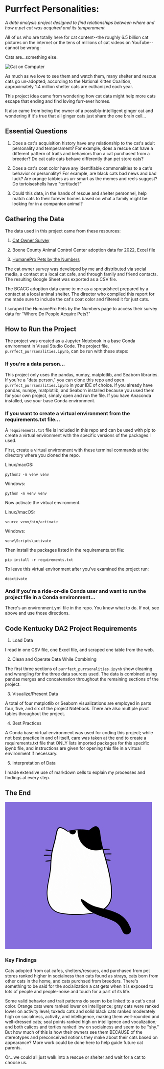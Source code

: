 # Purrfect Personalities: 
*A data analysis project designed to find relationships between where and how a pet cat was acquired and its temperament*

All of us who are totally here for cat content--the roughly 6.5 billion cat pictures on the internet or the tens of millions of cat videos on YouTube--cannot be wrong:

Cats are...something else.

![Cat on Computer](cat_computer.gif)

As much as we love to see them and watch them, many shelter and rescue cats go un-adopted; according to the National Kitten Coalition, approximately 1.4 million shelter cats are euthanized each year. 

This project idea came from wondering how cat data might help more cats escape that ending and find loving furr-ever homes. 

It also came from being the owner of a possibly-intelligent ginger cat and wondering if it's true that all ginger cats just share the one brain cell...

## Essential Questions

1. Does a cat's acquisition history have any relationship to the cat's adult personality and temperament? For example, does a rescue cat have a different pattern of traits and behaviors than a cat purchased from a breeder? Do cat cafe cats behave differently than pet store cats?

2. Does a cat's coat color have any identifiable commonalities to a cat's behavior or personality? For example, are black cats bad news and bad luck? Are orange tabbies as un-smart as the memes and reels suggest? Do tortoiseshells have "tortitude?" 

3. Could this data, in the hands of rescue and shelter personnel, help match cats to their forever homes based on what a family might be looking for in a companion animal?

## Gathering the Data

The data used in this project came from these resources:

1. [Cat Owner Survey](https://forms.gle/78h9wVkpMtL4VAsk6) 

2. Boone County Animal Control Center adoption data for 2022, Excel file

3. [HumanePro Pets by the Numbers](https://humanepro.org/page/pets-by-the-numbers)

The cat owner survey was developed by me and distributed via social media, a contact at a local cat cafe, and through family and friend contacts. The resulting Google Sheet was exported as a CSV file.

The BCACC adoption data came to me as a spreadsheet prepared by a contact at a local animal shelter. The director who compiled this report for me made sure to include the cat's coat color and filtered it for just cats. 

I scraped the HumanePro Pets by the Numbers page to access their survey data for "Where Do People Acquire Pets?" 

## How to Run the Project

The project was created as a Jupyter Notebook in a base Conda environment in Visual Studio Code. The project file, ```purrfect_purrsonalities.ipynb```, can be run with these steps:

### If you're a data person...

This project only uses the pandas, numpy, matplotlib, and Seaborn libraries. If you're a "data person," you can clone this repo and open ```purrfect_purrsonalities.ipynb``` in your IDE of choice. If you already have pandas, numpy, matplotlib, and Seaborn installed because you used them for your own project, simply open and run the file. If you have Anaconda installed, use your base Conda environment. 

### If you want to create a virtual environment from the requirements.txt file...

A ```requirements.txt``` file is included in this repo and can be used with pip to create a virtual environment with the specific versions of the packages I used. 

First, create a virtual environment with these terminal commands at the directory where you cloned the repo.

Linux/macOS:

`python3 -m venv venv` 

Windows: 

`python -m venv venv`

Now activate the virtual environment.

Linux//macOS:

`source venv/bin/activate`

Windows:

`venv\Scripts\activate`

Then install the packages listed in the requirements.txt file:

`pip install -r requirements.txt`

To leave this virtual environment after you've examined the project run:

`deactivate`

### And if you're a ride-or-die Conda user and want to run the project file in a Conda environment...

There's an environment.yml file in the repo. You know what to do. If not, see above and use those directions. 

## Code Kentucky DA2 Project Requirements

1. Load Data

I read in one CSV file, one Excel file, and scraped one table from the web. 

2. Clean and Operate Data While Combining

The first three sections of ```purrfect_purrsonalities.ipynb``` show cleaning and wrangling for the three data sources used. The data is combined using pandas merges and concatenation throughout the remaining sections of the project.

3. Visualize/Present Data

A total of four matplotlib or Seaborn visualizations are employed in parts four, five, and six of the project Notebook. There are also multiple pivot tables throughout the project.

4. Best Practices

A Conda base virtual environment was used for coding this project; while not best practice in and of itself, care was taken at the end to create a requirements.txt file that ONLY lists imported packages for this specific ipynb file, and instructions are given for opening this file in a virtual environment if necessary. 

5. Interpretation of Data

I made extensive use of markdown cells to explain my processes and findings at every step. 


## The End

![Cat Tail](the_end.gif)

### Key Findings

Cats adopted from cat cafes, shelters/rescues, and purchased from pet stores ranked higher in socialness than cats found as strays, cats born from other cats in the home, and cats purchsed from breeders. There's something to be said for the socialization a cat gets when it is exposed to lots of people and people-noise and touch for a part of its life. 

Some valid behavior and trait patterns do seem to be linked to a cat's coat color. Orange cats were ranked lower on intelligence; gray cats were ranked lower on activity level; tuxedo cats and solid black cats ranked moderately high on socialness, activity, and intelligence, making them well-rounded and well-dressed cats; seal points ranked high on intelligence and vocalization; and both calicos and torties ranked low on socialness and seem to be "shy." But how much of this is how their owners see them BECAUSE of the stereotypes and preconceived notions they make about their cats based on appearance? More work could be done here to help guide future cat parents.

Or...we could all just walk into a rescue or shelter and wait for a cat to choose us. 






